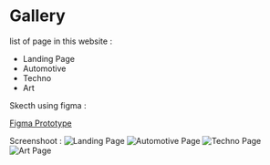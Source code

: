 # Gallery

list of page in this website :

- Landing Page
- Automotive
- Techno
- Art

Skecth using figma :

[Figma Prototype](https://www.figma.com/proto/aK8Bc7nltF0ymjCT1l0A2h/Gallery-Four?node-id=1%3A87&scaling=scale-down)

Screenshoot :
![Landing Page](url)
![Automotive Page](url)
![Techno Page](url)
![Art Page](url)
